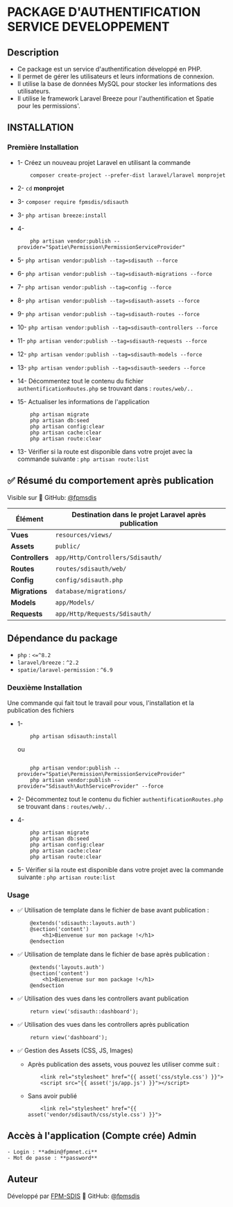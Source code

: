 # PACKAGE D'AUTHENTIFICATION SERVICE DEVELOPPEMENT

## Description

- Ce package est un service d'authentification développé en PHP.
- Il permet de gérer les utilisateurs et leurs informations de connexion.
- Il utilise la base de données MySQL pour stocker les informations des utilisateurs.
- Il utilise le framework Laravel Breeze pour l'authentification et Spatie pour les permissions'.

## INSTALLATION

### Première Installation

- 1- Créez un nouveau projet Laravel en utilisant la commande 

    ```
        composer create-project --prefer-dist laravel/laravel monprojet
    ```

- 2- ```cd``` **monprojet**
- 3- ```composer require fpmsdis/sdisauth```
- 3- ```php artisan breeze:install```
- 4- 
    ```
        php artisan vendor:publish --provider="Spatie\Permission\PermissionServiceProvider"
    ```
- 5- ``` php artisan vendor:publish --tag=sdisauth --force ```
- 6- ``` php artisan vendor:publish --tag=sdisauth-migrations --force ```
- 7- ``` php artisan vendor:publish --tag=config --force ```
- 8- ``` php artisan vendor:publish --tag=sdisauth-assets --force ```
- 9- ``` php artisan vendor:publish --tag=sdisauth-routes --force ```
- 10- ``` php artisan vendor:publish --tag=sdisauth-controllers --force ```
- 11- ``` php artisan vendor:publish --tag=sdisauth-requests --force ```
- 12- ``` php artisan vendor:publish --tag=sdisauth-models --force ```
- 13- ``` php artisan vendor:publish --tag=sdisauth-seeders --force ```

- 14- Décommentez tout le contenu du  fichier ```authentificationRoutes.php``` se trouvant dans : ``` routes/web/.. ```
    
- 15- Actualiser les informations de l'application
    ```
        php artisan migrate
        php artisan db:seed
        php artisan config:clear
        php artisan cache:clear
        php artisan route:clear
    ```
- 13- Vérifier si la route est disponible dans votre projet avec la commande suivante : ```php artisan route:list```

## ✅ Résumé du comportement après publication
Visible sur 👤 GitHub: [@fpmsdis](https://github.com/fpmsdis)

| Élément       | Destination dans le projet Laravel après publication |
|--------------|---------------------------------------------------|
| **Vues**      | `resources/views/` |
| **Assets**    | `public/` |
| **Controllers** | `app/Http/Controllers/Sdisauth/` |
| **Routes**    | `routes/sdisauth/web/` |
| **Config**    | `config/sdisauth.php` |
| **Migrations** | `database/migrations/` |
| **Models** | `app/Models/` |
| **Requests**  | `app/Http/Requests/Sdisauth/` |

## Dépendance du package

- `php` : `<=^8.2`
- `laravel/breeze` : `^2.2`
- `spatie/laravel-permission` : `^6.9`


### **Deuxième Installation**

Une commande qui fait tout le travail pour vous, l'installation et la publication des fichiers
- 1- 
    ```
        php artisan sdisauth:install
    ```
    ou

    ```
        
        php artisan vendor:publish --provider="Spatie\Permission\PermissionServiceProvider"
        php artisan vendor:publish --provider="Sdisauth\AuthServiceProvider" --force

    ```
- 2- Décommentez tout le contenu du  fichier ```authentificationRoutes.php``` se trouvant dans : ``` routes/web/.. ```

- 4-
    ```
        php artisan migrate
        php artisan db:seed
        php artisan config:clear
        php artisan cache:clear
        php artisan route:clear
    ```

- 5- Vérifier si la route est disponible dans votre projet avec la commande suivante :      ```php artisan route:list```


### **Usage**

- ✅ Utilisation de template dans le fichier de base avant publication : 

    ``` 
        @extends('sdisauth::layouts.auth')
        @section('content')
            <h1>Bienvenue sur mon package !</h1>
        @endsection
    ```

- ✅ Utilisation de template dans le fichier de base après publication : 

    ``` 
        @extends('layouts.auth')
        @section('content')
            <h1>Bienvenue sur mon package !</h1>
        @endsection
    ```

- ✅ Utilisation des vues dans les controllers avant publication
    ```
        return view('sdisauth::dashboard');
    ```

- ✅ Utilisation des vues dans les controllers après publication
    ```
        return view('dashboard');
    ```

- ✅ Gestion des Assets (CSS, JS, Images)
    - Après publication des assets, vous pouvez les utiliser comme suit :

        ```
            <link rel="stylesheet" href="{{ asset('css/style.css') }}">
            <script src="{{ asset('js/app.js') }}"></script>
        ```

    - Sans avoir publié

        ```
            <link rel="stylesheet" href="{{ asset('vendor/sdisauth/css/style.css') }}">
        ```
## Accès à l'application (Compte crée) Admin

    - Login : **admin@fpmnet.ci**
    - Mot de passe : **password**

## Auteur

Développé par [FPM-SDIS](https://github.com/fpmsdis)
👤 GitHub: [@fpmsdis](https://github.com/fpmsdis)
